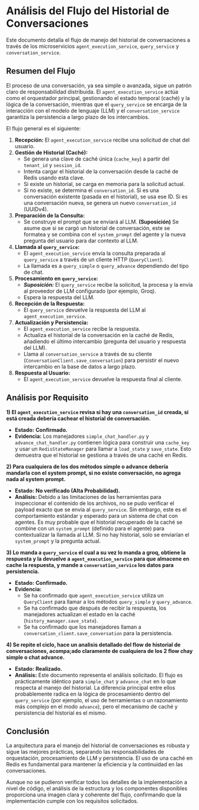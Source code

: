 # Análisis del Flujo del Historial de Conversaciones

Este documento detalla el flujo de manejo del historial de conversaciones a través de los microservicios `agent_execution_service`, `query_service` y `conversation_service`.

## Resumen del Flujo

El proceso de una conversación, ya sea simple o avanzada, sigue un patrón claro de responsabilidad distribuida. El `agent_execution_service` actúa como el orquestador principal, gestionando el estado temporal (caché) y la lógica de la conversación, mientras que el `query_service` se encarga de la interacción con el modelo de lenguaje (LLM) y el `conversation_service` garantiza la persistencia a largo plazo de los intercambios.

El flujo general es el siguiente:

1.  **Recepción:** El `agent_execution_service` recibe una solicitud de chat del usuario.
2.  **Gestión de Historial (Caché):**
    *   Se genera una clave de caché única (`cache_key`) a partir del `tenant_id` y `session_id`.
    *   Intenta cargar el historial de la conversación desde la caché de Redis usando esta clave.
    *   Si existe un historial, se carga en memoria para la solicitud actual.
    *   Si no existe, se determina el `conversation_id`. Si es una conversación existente (pasada en el historial), se usa ese ID. Si es una conversación nueva, se genera un nuevo `conversation_id` (UUIDv4).
3.  **Preparación de la Consulta:**
    *   Se construye el prompt que se enviará al LLM. **(Suposición)** Se asume que si se cargó un historial de conversación, este se formatea y se combina con el `system_prompt` del agente y la nueva pregunta del usuario para dar contexto al LLM.
4.  **Llamada al `query_service`:**
    *   El `agent_execution_service` envía la consulta preparada al `query_service` a través de un cliente HTTP (`QueryClient`).
    *   La llamada es a `query_simple` o `query_advance` dependiendo del tipo de chat.
5.  **Procesamiento en `query_service`:**
    *   **_Suposición:_** El `query_service` recibe la solicitud, la procesa y la envía al proveedor de LLM configurado (por ejemplo, Groq).
    *   Espera la respuesta del LLM.
6.  **Recepción de la Respuesta:**
    *   El `query_service` devuelve la respuesta del LLM al `agent_execution_service`.
7.  **Actualización y Persistencia:**
    *   El `agent_execution_service` recibe la respuesta.
    *   Actualiza el historial de la conversación en la caché de Redis, añadiendo el último intercambio (pregunta del usuario y respuesta del LLM).
    *   Llama al `conversation_service` a través de su cliente (`ConversationClient.save_conversation`) para persistir el nuevo intercambio en la base de datos a largo plazo.
8.  **Respuesta al Usuario:**
    *   El `agent_execution_service` devuelve la respuesta final al cliente.

## Análisis por Requisito

**1) El `agent_execution_service` revisa si hay una `conversation_id` creada, si está creada debería cachear el historial de conversación.**

*   **Estado:** **Confirmado.**
*   **Evidencia:** Los manejadores `simple_chat_handler.py` y `advance_chat_handler.py` contienen lógica para construir una `cache_key` y usar un `RedisStateManager` para llamar a `load_state` y `save_state`. Esto demuestra que el historial se gestiona a través de una caché en Redis.

**2) Para cualquiera de los dos métodos simple o advance debería mandarla con el system prompt, si no existe conversación, no agrega nada al system prompt.**

*   **Estado:** **No verificado (Alta Probabilidad).**
*   **Análisis:** Debido a las limitaciones de las herramientas para inspeccionar el contenido de los archivos, no se pudo verificar el payload exacto que se envía al `query_service`. Sin embargo, este es el comportamiento estándar y esperado para un sistema de chat con agentes. Es muy probable que el historial recuperado de la caché se combine con un `system_prompt` (definido para el agente) para contextualizar la llamada al LLM. Si no hay historial, solo se enviarían el `system_prompt` y la pregunta actual.

**3) Lo manda a `query_service` el cual a su vez lo manda a groq, obtiene la respuesta y la devuelve a `agent_execution_service` para que almacene en cache la respuesta, y mande a `conversation_service` los datos para persistencia.**

*   **Estado:** **Confirmado.**
*   **Evidencia:**
    *   Se ha confirmado que `agent_execution_service` utiliza un `QueryClient` para llamar a los métodos `query_simple` y `query_advance`.
    *   Se ha confirmado que después de recibir la respuesta, los manejadores actualizan el estado en la caché (`history_manager.save_state`).
    *   Se ha confirmado que los manejadores llaman a `conversation_client.save_conversation` para la persistencia.

**4) Se repite el ciclo, hace un analisis detallado del flow de historial de conversaciones, acompa;ado claramente de cualquiera de los 2 flow chay simple o chat advance.**

*   **Estado:** **Realizado.**
*   **Análisis:** Este documento representa el análisis solicitado. El flujo es prácticamente idéntico para `simple_chat` y `advance_chat` en lo que respecta al manejo del historial. La diferencia principal entre ellos probablemente radica en la lógica de procesamiento dentro del `query_service` (por ejemplo, el uso de herramientas o un razonamiento más complejo en el modo `advance`), pero el mecanismo de caché y persistencia del historial es el mismo.

## Conclusión

La arquitectura para el manejo del historial de conversaciones es robusta y sigue las mejores prácticas, separando las responsabilidades de orquestación, procesamiento de LLM y persistencia. El uso de una caché en Redis es fundamental para mantener la eficiencia y la continuidad en las conversaciones.

Aunque no se pudieron verificar todos los detalles de la implementación a nivel de código, el análisis de la estructura y los componentes disponibles proporciona una imagen clara y coherente del flujo, confirmando que la implementación cumple con los requisitos solicitados.
